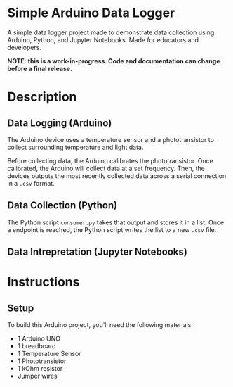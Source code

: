 # Simple Arduino Data Logger

A simple data logger project made to demonstrate data collection using Arduino, Python, and Jupyter Notebooks. Made for educators and developers.

**NOTE: this is a work-in-progress. Code and documentation can change before a final release.**

# Description

## Data Logging (Arduino)

The Arduino device uses a temperature sensor and a phototransistor to collect surrounding temperature and light data. 

Before collecting data, the Arduino calibrates the phototransistor. Once calibrated, the Arduino will collect data at a set frequency. Then, the devices outputs the most recently collected data across a serial connection in a `.csv` format. 

## Data Collection (Python)

The Python script `consumer.py` takes that output and stores it in a list. Once a endpoint is reached, the Python script writes the list to a new `.csv` file.

## Data Intrepretation (Jupyter Notebooks)

# Instructions

## Setup

To build this Arduino project, you'll need the following materials:
- 1 Arduino UNO
- 1 breadboard
- 1 Temperature Sensor
- 1 Phototransistor
- 1 kOhm resistor
- Jumper wires
